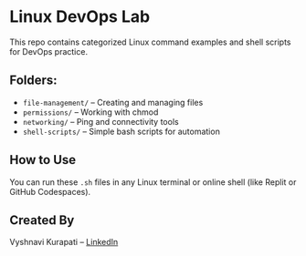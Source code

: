 # Linux DevOps Lab

This repo contains categorized Linux command examples and shell scripts for DevOps practice.

## Folders:
- `file-management/` – Creating and managing files
- `permissions/` – Working with chmod
- `networking/` – Ping and connectivity tools
- `shell-scripts/` – Simple bash scripts for automation

## How to Use
You can run these `.sh` files in any Linux terminal or online shell (like Replit or GitHub Codespaces).

## Created By
Vyshnavi Kurapati – [LinkedIn](www.linkedin.com/in/kurapati-vyshnavi)
